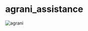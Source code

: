 # agrani_assistance
![agrani](https://drive.google.com/file/d/1ANaSaDimFfZzIkaohxR3cAbDF69J_qDV/view?usp=sharing, "Agrani")
